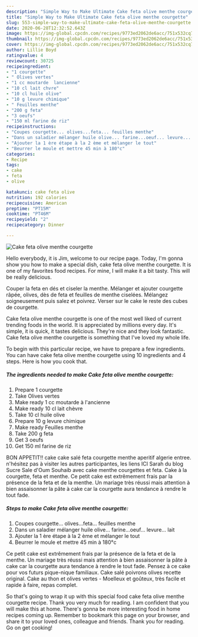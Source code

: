 ```yaml
---
description: "Simple Way to Make Ultimate Cake feta olive menthe courgette"
title: "Simple Way to Make Ultimate Cake feta olive menthe courgette"
slug: 553-simple-way-to-make-ultimate-cake-feta-olive-menthe-courgette
date: 2020-06-28T12:32:52.643Z
image: https://img-global.cpcdn.com/recipes/9773ed2062de6acc/751x532cq70/cake-feta-olive-menthe-courgette-photo-principale-de-la-recette.jpg
thumbnail: https://img-global.cpcdn.com/recipes/9773ed2062de6acc/751x532cq70/cake-feta-olive-menthe-courgette-photo-principale-de-la-recette.jpg
cover: https://img-global.cpcdn.com/recipes/9773ed2062de6acc/751x532cq70/cake-feta-olive-menthe-courgette-photo-principale-de-la-recette.jpg
author: Lillie Boyd
ratingvalue: 4
reviewcount: 30725
recipeingredient:
- "1 courgette"
- " Olives vertes"
- "1 cc moutarde  lancienne"
- "10 cl lait chvre"
- "10 cl huile olive"
- "10 g levure chimique"
- " Feuilles menthe"
- "200 g feta"
- "3 oeufs"
- "150 ml farine de riz"
recipeinstructions:
- "Coupes courgette... olives...feta... feuilles menthe"
- "Dans un saladier mélanger huile olive... farine...oeuf... levure... lait"
- "Ajouter la 1 ère étape à la 2 ème et mélanger le tout"
- "Beurrer le moule et mettre 45 min à 180°c"
categories:
- Recipe
tags:
- cake
- feta
- olive

katakunci: cake feta olive 
nutrition: 192 calories
recipecuisine: American
preptime: "PT15M"
cooktime: "PT46M"
recipeyield: "2"
recipecategory: Dinner

---
```



![Cake feta olive menthe courgette](https://img-global.cpcdn.com/recipes/9773ed2062de6acc/751x532cq70/cake-feta-olive-menthe-courgette-photo-principale-de-la-recette.jpg)

Hello everybody, it is Jim, welcome to our recipe page. Today, I'm gonna show you how to make a special dish, cake feta olive menthe courgette. It is one of my favorites food recipes. For mine, I will make it a bit tasty. This will be really delicious.

Couper la feta en dés et ciseler la menthe. Mélanger et ajouter courgette râpée, olives, dès de feta et feuilles de menthe ciselées. Mélangez soigneusement puis salez et poivrez. Verser sur le cake le reste des cubes de courgette.

Cake feta olive menthe courgette is one of the most well liked of current trending foods in the world. It is appreciated by millions every day. It's simple, it is quick, it tastes delicious. They're nice and they look fantastic. Cake feta olive menthe courgette is something that I've loved my whole life.


To begin with this particular recipe, we have to prepare a few ingredients. You can have cake feta olive menthe courgette using 10 ingredients and 4 steps. Here is how you cook that.

<!--inarticleads1-->

##### The ingredients needed to make Cake feta olive menthe courgette:

1. Prepare 1 courgette
1. Take  Olives vertes
1. Make ready 1 cc moutarde à l&#39;ancienne
1. Make ready 10 cl lait chèvre
1. Take 10 cl huile olive
1. Prepare 10 g levure chimique
1. Make ready  Feuilles menthe
1. Take 200 g feta
1. Get 3 oeufs
1. Get 150 ml farine de riz


BON APPETIT!! cake cake salé feta courgette menthe aperitif algerie entree. n&#39;hésitez pas à visiter les autres participantes, les liens ICI Sarah du blog Sucre Sale d&#39;Oum Souhaib avec cake menthe courgettes et feta. Cake à la courgette, feta et menthe. Ce petit cake est extrêmement frais par la présence de la feta et de la menthe. Un mariage très réussi mais attention à bien assaisonner la pâte à cake car la courgette aura tendance à rendre le tout fade. 

<!--inarticleads2-->

##### Steps to make Cake feta olive menthe courgette:

1. Coupes courgette... olives...feta... feuilles menthe
1. Dans un saladier mélanger huile olive... farine...oeuf... levure... lait
1. Ajouter la 1 ère étape à la 2 ème et mélanger le tout
1. Beurrer le moule et mettre 45 min à 180°c


Ce petit cake est extrêmement frais par la présence de la feta et de la menthe. Un mariage très réussi mais attention à bien assaisonner la pâte à cake car la courgette aura tendance à rendre le tout fade. Pensez à ce cake pour vos futurs pique-nique familiaux. Cake salé poivrons olives recette original. Cake au thon et olives vertes - Moelleux et goûteux, très facile et rapide à faire, repas complet. 

So that's going to wrap it up with this special food cake feta olive menthe courgette recipe. Thank you very much for reading. I am confident that you will make this at home. There's gonna be more interesting food in home recipes coming up. Remember to bookmark this page on your browser, and share it to your loved ones, colleague and friends. Thank you for reading. Go on get cooking!
